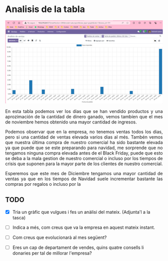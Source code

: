 # Analisis de la tabla
![Tabla](./res/Tabla2.png)
<div style="text-align: justify;">
En esta tabla podemos ver los dias que se han vendido productos y una aprozimación de la cantidad de dinero ganado, vemos tambíen que el mes de noviembre hemos obtenido una mayor cantidad de ingresos.

Podemos observar que en la empresa, no tenemos ventas todos los dias, pero si una cantidad de ventas elevada varios dias al més. Tambén vemos que nuestra última compra de nuestro comercial ha sido bastante elevada ya que puede que se este preparando para navidad, me sorprende que no tengamos ninguna compra elevada antes de el Black Friday, puede que esto se deba a la mala gestion de nuestro comercial o incluso por los tiempos de crisis que suponen para la mayor parte de los clientes de nuestro comercial. 

Esperemos que este mes de Diciembre tengamos una mayor cantidad de ventas ya que en los tiempos de Navidad suele incrementar bastante las compras por regalos o incluso por la 
</div>



## TODO
- [x] Tria un gràfic que vulgues i fes un anàlisi del mateix. (Adjunta'l a la tasca)
- [ ] Indica a més, com creus que va la empresa en aquest mateix instant.
- [ ] Com creus que evolucionarà al mes següent?
- [ ] Eres un cap de departament de vendes, quins quatre consells li donaries per tal de millorar l'empresa?



